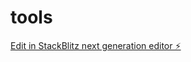# tools

[Edit in StackBlitz next generation editor ⚡️](https://stackblitz.com/~/github.com/yamraj0077/tools)